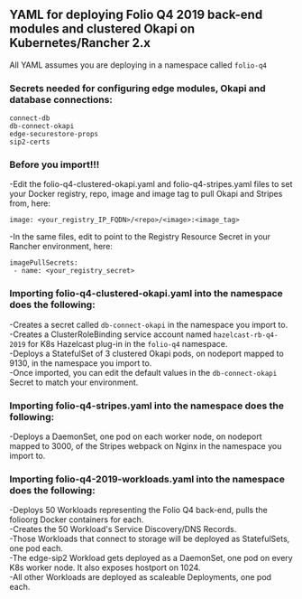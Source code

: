 ## YAML for deploying Folio Q4 2019 back-end modules and clustered Okapi on Kubernetes/Rancher 2.x

All YAML assumes you are deploying in a namespace called `folio-q4`

### Secrets needed for configuring edge modules, Okapi and database connections:

`connect-db`<br/>
`db-connect-okapi`<br/>
`edge-securestore-props`<br/>
`sip2-certs`

### Before you import!!!

-Edit the folio-q4-clustered-okapi.yaml and folio-q4-stripes.yaml files to set your Docker registry, repo, image and image tag to pull Okapi and Stripes from, here:<br/>

`image: <your_registry_IP_FQDN>/<repo>/<image>:<image_tag>`<br/>

-In the same files, edit to point to the Registry Resource Secret in your Rancher environment, here:<br/>
```
imagePullSecrets:
 - name: <your_registry_secret>
```
### Importing folio-q4-clustered-okapi.yaml into the namespace does the following:

-Creates a secret called `db-connect-okapi` in the namespace you import to.<br/>
-Creates a ClusterRoleBinding service account named `hazelcast-rb-q4-2019` for K8s Hazelcast plug-in in the `folio-q4` namespace.<br/>
-Deploys a StatefulSet of 3 clustered Okapi pods, on nodeport mapped to 9130, in the namespace you import to.<br/>
-Once imported, you can edit the default values in the `db-connect-okapi` Secret to match your environment.

### Importing folio-q4-stripes.yaml into the namespace does the following:

-Deploys a DaemonSet, one pod on each worker node, on nodeport mapped to 3000, of the Stripes webpack on Nginx in the namespace you import to.<br/>

### Importing folio-q4-2019-workloads.yaml into the namespace does the following:

-Deploys 50 Workloads representing the Folio Q4 back-end, pulls the folioorg Docker containers for each.<br/>
-Creates the 50 Workload's Service Discovery/DNS Records.<br/>
-Those Workloads that connect to storage will be deployed as StatefulSets, one pod each.<br/>
-The edge-sip2 Workload gets deployed as a DaemonSet, one pod on every K8s worker node. It also exposes hostport on 1024.<br/>
-All other Workloads are deployed as scaleable Deployments, one pod each.
